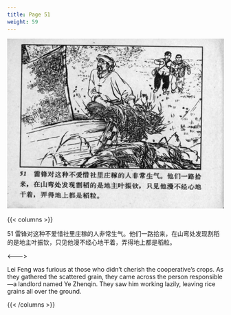 ```yaml
---
title: Page 51
weight: 59
---
```


![leifeng page](./../../images/leifeng/seifert0522_lf_0060_0.jpg)

{{< columns >}}

51 雷锋对这种不爱惜社里庄稼的人非常生气。他们一路拾来，在山弯处发现割稻的是地主叶振钦，只见他漫不经心地干着，弄得地上都是稻粒。

<--->

Lei Feng was furious at those who didn’t cherish the cooperative’s crops. As they gathered the scattered grain, they came across the person responsible—a landlord named Ye Zhenqin. They saw him working lazily, leaving rice grains all over the ground.

{{< /columns >}}
